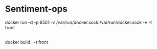 # Sentiment-ops


docker run -d -p 8501 -v /var/run/docker.sock:/var/run/docker.sock -v -t front

<br>
 docker build . -t front